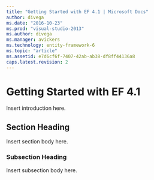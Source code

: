 ```yaml
---
title: "Getting Started with EF 4.1 | Microsoft Docs"
author: divega
ms.date: "2016-10-23"
ms.prod: "visual-studio-2013"
ms.author: divega
ms.manager: avickers
ms.technology: entity-framework-6
ms.topic: "article"
ms.assetid: e7d6cf6f-7407-42ab-ab38-df8ff44136a8
caps.latest.revision: 2
---
```

# Getting Started with EF 4.1
Insert introduction here.  
  
## Section Heading  
 Insert section body here.  
  
### Subsection Heading  
 Insert subsection body here.